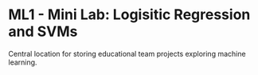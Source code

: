 # ML1 - Mini Lab: Logisitic Regression and SVMs
Central location for storing educational team projects exploring machine learning.
